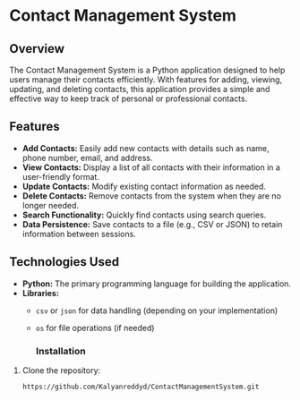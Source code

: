 # Contact Management System

## Overview

The Contact Management System is a Python application designed to help users manage their contacts efficiently. With features for adding, viewing, updating, and deleting contacts, this application provides a simple and effective way to keep track of personal or professional contacts.

## Features

- **Add Contacts:** Easily add new contacts with details such as name, phone number, email, and address.
- **View Contacts:** Display a list of all contacts with their information in a user-friendly format.
- **Update Contacts:** Modify existing contact information as needed.
- **Delete Contacts:** Remove contacts from the system when they are no longer needed.
- **Search Functionality:** Quickly find contacts using search queries.
- **Data Persistence:** Save contacts to a file (e.g., CSV or JSON) to retain information between sessions.

## Technologies Used

- **Python:** The primary programming language for building the application.
- **Libraries:** 
  - `csv` or `json` for data handling (depending on your implementation)
  - `os` for file operations (if needed)

    ### Installation

1. Clone the repository:
   ```bash
   https://github.com/Kalyanreddyd/ContactManagementSystem.git

